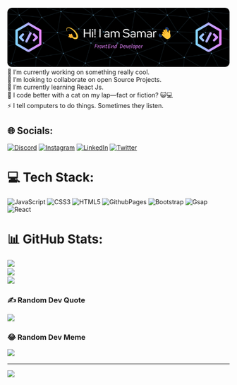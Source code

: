 ![Header](./github-header-image.png) <br>
🔭 I’m currently working on something really cool.<br>👯 I’m looking to collaborate on open Source Projects.<br>🌱 I’m currently learning React Js.<br>💬 I code better with a cat on my lap—fact or fiction? 😺💻<br>⚡ I tell computers to do things. Sometimes they listen.




## 🌐 Socials:
[![Discord](https://img.shields.io/badge/Discord-%237289DA.svg?logo=discord&logoColor=white)](https://discord.gg/Samar#9041) [![Instagram](https://img.shields.io/badge/Instagram-%23E4405F.svg?logo=Instagram&logoColor=white)](https://instagram.com/samsid__) [![LinkedIn](https://img.shields.io/badge/LinkedIn-%230077B5.svg?logo=linkedin&logoColor=white)](https://linkedin.com/in/samar-siddiqui-763481236?utm_source=share&utm_content=profile&utm_medium=android_app) [![Twitter](https://img.shields.io/badge/Twitter-%231DA1F2.svg?logo=Twitter&logoColor=white)](https://twitter.com/samsid__) 

# 💻 Tech Stack:
![JavaScript](https://img.shields.io/badge/javascript-%23323330.svg?style=for-the-badge&logo=javascript&logoColor=%23F7DF1E) ![CSS3](https://img.shields.io/badge/css3-%231572B6.svg?style=for-the-badge&logo=css3&logoColor=white) ![HTML5](https://img.shields.io/badge/html5-%23E34F26.svg?style=for-the-badge&logo=html5&logoColor=white) ![GithubPages](https://img.shields.io/badge/github%20pages-121013?style=for-the-badge&logo=github&logoColor=white) ![Bootstrap](https://img.shields.io/badge/bootstrap-%238511FA.svg?style=for-the-badge&logo=bootstrap&logoColor=white) ![Gsap](https://img.shields.io/badge/gsap-%231572B6.svg?style=for-the-badge&logo=gsap&logoColor=green) ![React](https://img.shields.io/badge/react-%231572B6.svg?style=for-the-badge&logo=react&logoColor=white)
# 📊 GitHub Stats:
![](https://github-readme-stats.vercel.app/api?username=samarsiddiqui&theme=dark&hide_border=false&include_all_commits=true&count_private=true)<br/>
![](https://github-readme-streak-stats.herokuapp.com/?user=samarsiddiqui&theme=dark&hide_border=false)<br/>
![](https://github-readme-stats.vercel.app/api/top-langs/?username=samarsiddiqui&theme=dark&hide_border=false&include_all_commits=true&count_private=true&layout=compact)

### ✍️ Random Dev Quote
![](https://quotes-github-readme.vercel.app/api?type=horizontal&theme=radical)

### 😂 Random Dev Meme
<img src='https://randommeme-five.vercel.app/' style="height: 400px;"/>

---
[![](https://visitcount.itsvg.in/api?id=samarsiddiqui&icon=0&color=0)](https://visitcount.itsvg.in)

<!-- Proudly created with GPRM ( https://gprm.itsvg.in ) -->
